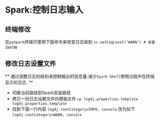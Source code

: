 # Spark:控制日志输入
## 终端修改
在`pySpark`终端可使用下面命令来改变日志级别
`sc.setLogLevel("WARN")	# 或者INFO等`

## 修改日志设置文件

** 通过调整日志的级别来控制输出的信息量.减少`Spark Shell`使用过程中在终端显示的日志. **
- 切换当前路径到Spark安装路径
- 拷贝一份日志设置文件的模板文件
`cp log4j.properties.template log4j.properties.template`
- 找到下面一行内容
`log4j.rootCategory=INFO, console`
改为如下
`log4j.rootCategory=WARN, console`
